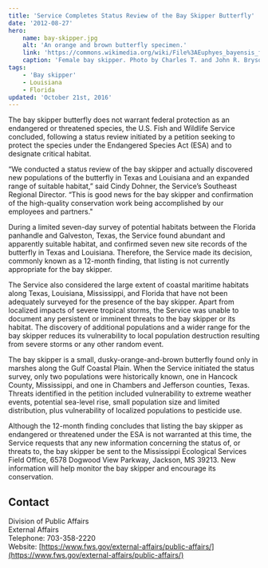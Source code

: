 ```yaml
---
title: 'Service Completes Status Review of the Bay Skipper Butterfly'
date: '2012-08-27'
hero:
    name: bay-skipper.jpg
    alt: 'An orange and brown butterfly specimen.'
    link: 'https://commons.wikimedia.org/wiki/File%3AEuphyes_bayensis_female.jpg'
    caption: 'Female bay skipper. Photo by Charles T. and John R. Bryson <a href=\"http://creativecommons.org/licenses/by/3.0/us/deed.en\">CC BY 3.0 us</a>, <a href=\"https://commons.wikimedia.org/wiki/File%3AEuphyes_bayensis_female.jpg\">via Wikimedia Commons</a>.'
tags:
    - 'Bay skipper'
    - Louisiana
    - Florida
updated: 'October 21st, 2016'
---
```


The bay skipper butterfly does not warrant federal protection as an endangered or threatened species, the U.S. Fish and Wildlife Service concluded, following a status review initiated by a petition seeking to protect the species under the Endangered Species Act (ESA) and to designate critical habitat.

“We conducted a status review of the bay skipper and actually discovered new populations of the butterfly in Texas and Louisiana and an expanded range of suitable habitat,” said Cindy Dohner, the Service’s Southeast Regional Director. “This is good news for the bay skipper and confirmation of the high-quality conservation work being accomplished by our employees and partners." 

During a limited seven-day survey of potential habitats between the Florida panhandle and Galveston, Texas, the Service found abundant and apparently suitable habitat, and confirmed seven new site records of the butterfly in Texas and Louisiana. Therefore, the Service made its decision, commonly known as a 12-month finding, that listing is not currently appropriate for the bay skipper.

The Service also considered the large extent of coastal maritime habitats along Texas, Louisiana, Mississippi, and Florida that have not been adequately surveyed for the presence of the bay skipper. Apart from localized impacts of severe tropical storms, the Service was unable to document any persistent or imminent threats to the bay skipper or its habitat. The discovery of additional populations and a wider range for the bay skipper reduces its vulnerability to local population destruction resulting from severe storms or any other random event. 

The bay skipper is a small, dusky-orange-and-brown butterfly found only in marshes along the Gulf Coastal Plain. When the Service initiated the status survey, only two populations were historically known, one in Hancock County, Mississippi, and one in Chambers and Jefferson counties, Texas. Threats identified in the petition included vulnerability to extreme weather events, potential sea-level rise, small population size and limited distribution, plus vulnerability of localized populations to pesticide use.

Although the 12-month finding concludes that listing the bay skipper as endangered or threatened under the ESA is not warranted at this time, the Service requests that any new information concerning the status of, or threats to, the bay skipper be sent to the Mississippi Ecological Services Field Office, 6578 Dogwood View Parkway, Jackson, MS 39213. New information will help monitor the bay skipper and encourage its conservation.

## Contact

Division of Public Affairs  
External Affairs  
Telephone: 703-358-2220  
Website: [https://www.fws.gov/external-affairs/public-affairs/](https://www.fws.gov/external-affairs/public-affairs/)
